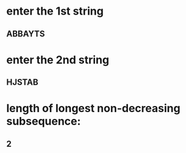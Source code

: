 # enter the 1st string
## ABBAYTS
# enter the 2nd string
## HJSTAB
# length of longest non-decreasing subsequence: 
## 2
